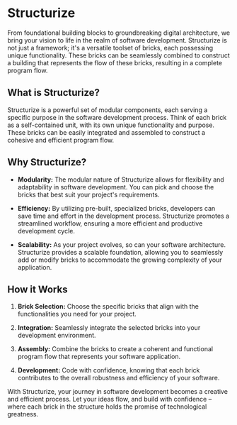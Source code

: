 # Structurize

From foundational building blocks to groundbreaking digital architecture, we bring your vision to life in the realm of software development. Structurize is not just a framework; it's a versatile toolset of bricks, each possessing unique functionality. These bricks can be seamlessly combined to construct a building that represents the flow of these bricks, resulting in a complete program flow.

## What is Structurize?

Structurize is a powerful set of modular components, each serving a specific purpose in the software development process. Think of each brick as a self-contained unit, with its own unique functionality and purpose. These bricks can be easily integrated and assembled to construct a cohesive and efficient program flow.

## Why Structurize?

- **Modularity:** The modular nature of Structurize allows for flexibility and adaptability in software development. You can pick and choose the bricks that best suit your project's requirements.

- **Efficiency:** By utilizing pre-built, specialized bricks, developers can save time and effort in the development process. Structurize promotes a streamlined workflow, ensuring a more efficient and productive development cycle.

- **Scalability:** As your project evolves, so can your software architecture. Structurize provides a scalable foundation, allowing you to seamlessly add or modify bricks to accommodate the growing complexity of your application.

## How it Works

1. **Brick Selection:** Choose the specific bricks that align with the functionalities you need for your project.

2. **Integration:** Seamlessly integrate the selected bricks into your development environment.

3. **Assembly:** Combine the bricks to create a coherent and functional program flow that represents your software application.

4. **Development:** Code with confidence, knowing that each brick contributes to the overall robustness and efficiency of your software.

With Structurize, your journey in software development becomes a creative and efficient process. Let your ideas flow, and build with confidence – where each brick in the structure holds the promise of technological greatness.
